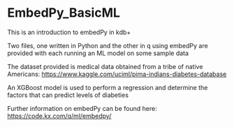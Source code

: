 # EmbedPy_BasicML

This is an introduction to embedPy in kdb+ 

Two files, one written in Python and the other in q using embedPy are provided with each running an ML model on some sample data

The dataset provided is medical data obtained from a tribe of native Americans: https://www.kaggle.com/uciml/pima-indians-diabetes-database

An XGBoost model is used to perform a regression and determine the factors that can predict levels of diabeties 

Further information on embedPy can be found here: https://code.kx.com/q/ml/embedpy/
